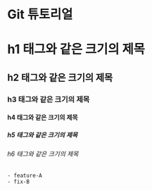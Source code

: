 # Git 튜토리얼
# h1 태그와 같은 크기의 제목
## h2 태그와 같은 크기의 제목
### h3 태그와 같은 크기의 제목
#### h4 태그와 같은 크기의 제목
##### h5 태그와 같은 크기의 제목
###### h6 태그와 같은 크기의 제목

    - feature-A
    - fix-B
